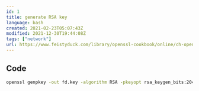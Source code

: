 ```yaml
---
id: 1
title: generate RSA key
language: bash
created: 2021-02-23T05:07:43Z
modified: 2021-12-30T19:44:08Z
tags: ["network"]
url: https://www.feistyduck.com/library/openssl-cookbook/online/ch-openssl.html
---
```


## Code

```bash
openssl genpkey -out fd.key -algorithm RSA -pkeyopt rsa_keygen_bits:2048 -aes-128-cbc
```

<!-- end -->

